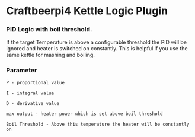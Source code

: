 # Craftbeerpi4 Kettle Logic Plugin

### PID Logic with boil threshold.

If the target Temperature is above a configurable threshold the PID will be ignored and heater is switched on constantly. This is helpful if you use the same kettle for mashing and boiling.

### Parameter

	P - proportional value

	I - integral value

	D - derivative value

	max output - heater power which is set above boil threshold

	Boil Threshold - Above this temperature the heater will be constantly on
